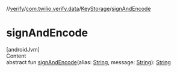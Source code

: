 //[verify](../../index.md)/[com.twilio.verify.data](../index.md)/[KeyStorage](index.md)/[signAndEncode](sign-and-encode.md)



# signAndEncode  
[androidJvm]  
Content  
abstract fun [signAndEncode](sign-and-encode.md)(alias: [String](https://kotlinlang.org/api/latest/jvm/stdlib/kotlin/-string/index.html), message: [String](https://kotlinlang.org/api/latest/jvm/stdlib/kotlin/-string/index.html)): [String](https://kotlinlang.org/api/latest/jvm/stdlib/kotlin/-string/index.html)  



